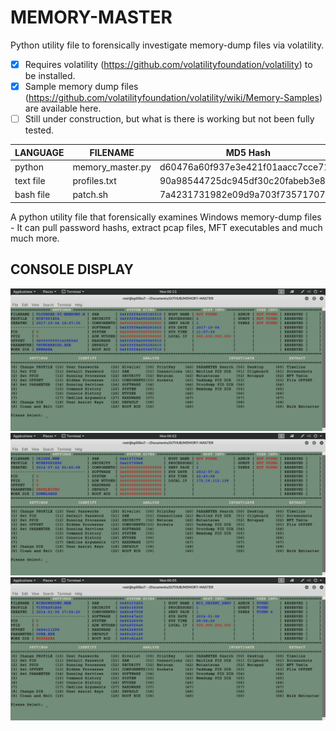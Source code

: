 # MEMORY-MASTER
Python utility file to forensically investigate memory-dump files via volatility.

- [x] Requires volatility (https://github.com/volatilityfoundation/volatility) to be installed.
- [x] Sample memory dump files (https://github.com/volatilityfoundation/volatility/wiki/Memory-Samples) are available here.
- [ ] Still under construction, but what is there is working but not been fully tested.

| LANGUAGE  | FILENAME         | MD5 Hash                         |
|------     |------            | -------                          |
| python    | memory_master.py | d60476a60f937e3e421f01aacc7cce71 |
| text file | profiles.txt     | 90a98544725dc945df30c20fabeb3e80 |
| bash file | patch.sh         | 7a4231731982e09d9a703f7357170755 |


A python utility file that forensically examines Windows memory-dump files - It can pull password hashs, extract pcap files, MFT executables and much much more.

## CONSOLE DISPLAY
![Screenshot](picture0.png)
![Screenshot](picture1.png)
![Screenshot](picture2.png)
